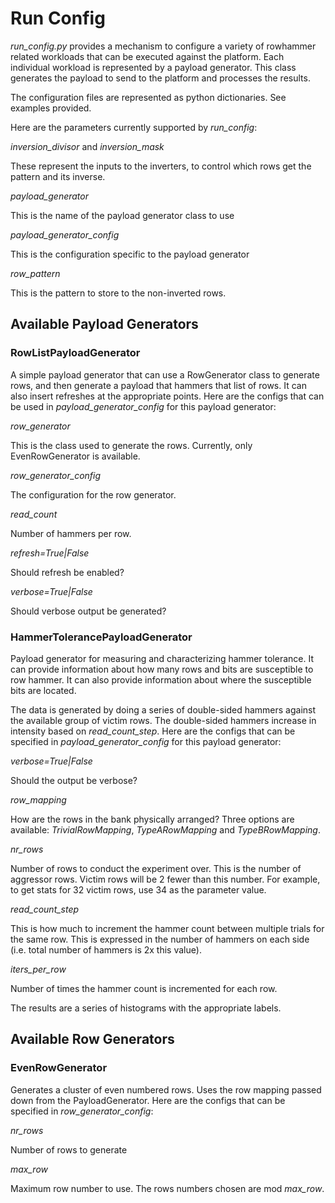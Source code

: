# Run Config

*run_config.py* provides a mechanism to configure a variety of rowhammer related workloads that can be executed against the platform.  Each individual workload is represented by a payload generator.  This class generates the payload to send to the platform and processes the results.

The configuration files are represented as python dictionaries.  See examples provided.

Here are the parameters currently supported by *run_config*:

*inversion_divisor* and *inversion_mask*

These represent the inputs to the inverters, to control which rows get the pattern and its inverse.

*payload_generator*

This is the name of the payload generator class to use

*payload_generator_config*

This is the configuration specific to the payload generator

*row_pattern*

This is the pattern to store to the non-inverted rows.


## Available Payload Generators

### RowListPayloadGenerator

A simple payload generator that can use a RowGenerator class to generate rows, and then generate a payload that hammers that list of rows.  It can also insert refreshes at the appropriate points.  Here are
the configs that can be used in *payload_generator_config* for this payload generator:

*row_generator*

This is the class used to generate the rows.  Currently, only EvenRowGenerator is available.

*row_generator_config*

The configuration for the row generator.

*read_count*

Number of hammers per row.

*refresh=True|False*

Should refresh be enabled?

*verbose=True|False*

Should verbose output be generated?

### HammerTolerancePayloadGenerator

Payload generator for measuring and characterizing hammer tolerance.  It can provide information about how many rows and bits are susceptible to row hammer.  It can also provide information about where the susceptible bits are located.

The data is generated by doing a series of double-sided hammers against the available group of victim rows.  The double-sided hammers increase in intensity based on *read_count_step*.  Here are the configs that can be specified in *payload_generator_config* for this payload generator:

*verbose=True|False*

Should the output be verbose?

*row_mapping*

How are the rows in the bank physically arranged?  Three options are available: *TrivialRowMapping*, *TypeARowMapping* and *TypeBRowMapping*.

*nr_rows*

Number of rows to conduct the experiment over.  This is the number of aggressor rows.  Victim rows will be 2 fewer than this number.  For example, to get stats for 32 victim rows, use 34 as the parameter value.

*read_count_step*

This is how much to increment the hammer count between multiple trials for the same row.  This is expressed in the number of hammers on each side (i.e. total number of hammers is 2x this value).

*iters_per_row*

Number of times the hammer count is incremented for each row.

The results are a series of histograms with the appropriate labels.

## Available Row Generators

### EvenRowGenerator

Generates a cluster of even numbered rows.  Uses the row mapping passed down from the PayloadGenerator.  Here are the configs that can be specified in *row_generator_config*:

*nr_rows*

Number of rows to generate

*max_row*

Maximum row number to use.  The rows numbers chosen are mod *max_row*.
